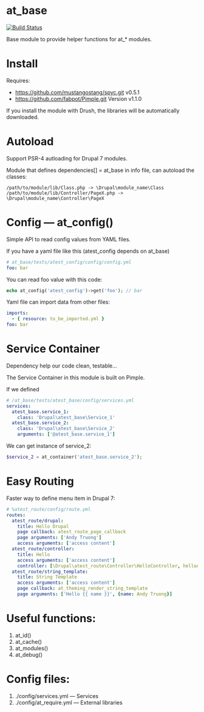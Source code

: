 at_base
=======

[![Build Status](https://secure.travis-ci.org/andytruong/at_base.png?branch=7.x-2.x)](http://travis-ci.org/andytruong/at_base)

Base module to provide helper functions for at_* modules.

Install
=====

Requires:

  - https://github.com/mustangostang/spyc.git v0.5.1
  - https://github.com/fabpot/Pimple.git Version v1.1.0

If you install the module with Drush, the libraries will be automatically
downloaded.

Autoload
=====

Support PSR-4 autloading for Drupal 7 modules.

Module that defines dependencies[] = at_base in info file, can autoload the classes:

````
/path/to/module/lib/Class.php -> \Drupal\module_name\Class
/path/to/module/lib/Controller/PageX.php -> \Drupal\module_name\Controller\PageX
````

Config — at_config()
====

Simple API to read config values from YAML files.

If you have a yaml file like this (atest_config depends on at_base)

````yaml
# at_base/tests/atest_config/config/config.yml
foo: bar
````

You can read foo value with this code:
````php
echo at_config('atest_config')->get('foo'); // bar
````

Yaml file can import data from other files:

````yaml
imports:
  - { resource: to_be_imported.yml }
foo: bar
````

Service Container
=======

Dependency help our code clean, testable…

The Service Container in this module is built on Pimple.

If we defined

````yaml
# /at_base/tests/atest_base/config/services.yml
services:
  atest_base.service_1:
    class: 'Drupal\atest_base\Service_1'
  atest_base.service_2:
    class: 'Drupal\atest_base\Service_2'
    arguments: ['@atest_base.service_1']
````

We can get instance of service_2:

````php
$service_2 = at_container('atest_base.service_2');
````

Easy Routing
=======

Faster way to define menu item in Drupal 7:

```yaml
# %atest_route/config/route.yml
routes:
  atest_route/drupal:
    title: Hello Drupal
    page callback: atest_route_page_callback
    page arguments: ['Andy Truong']
    access arguments: ['access content']
  atest_route/controller:
    title: Hello
    access arguments: ['access content']
    controller: [\Drupal\atest_route\Controller\HelloController, helloAction, {name: 'Andy Truong'}]
  atest_route/string_template:
    title: String Template
    access arguments: ['access content']
    page callback: at_theming_render_string_template
    page arguments: ['Hello {{ name }}', {name: Andy Truong}]
```

Useful functions:
=======

1. at_id()
2. at_cache()
3. at_modules()
4. at_debug()

Config files:
=======

1. ./config/services.yml — Services
2. ./config/at_require.yml — External libraries
